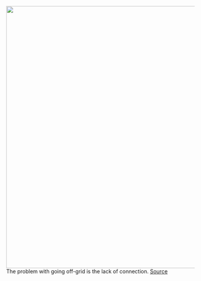 <img src='https://cdn.vox-cdn.com/thumbor/1rZ9CsxTMVoITPu1FgvmhuP7WSc=/0x0:2040x1530/1200x675/filters:focal(857x602:1183x928)/cdn.vox-cdn.com/uploads/chorus_image/image/71015300/verge_IMG20220619080012_2040pxl.0.jpg' width='700px' /><br/>
The problem with going off-grid is the lack of connection.
<a href='https://www.theverge.com/23181342/starlink-rv-review-trees-rain-speed-latency'> Source <a/>